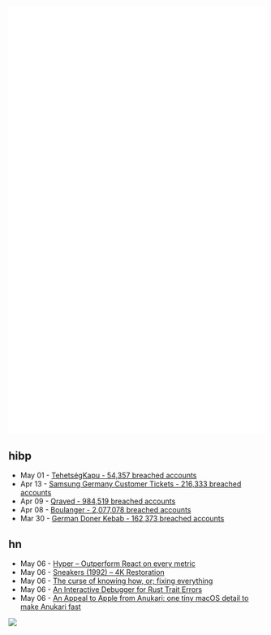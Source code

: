 ![Metrics](https://raw.githubusercontent.com/phixion/phixion/master/metrics.svg)

## hibp

<!--
for https://github.com/phixion/phixion/blob/main/.github/workflows/feeds.yml
-->
<!--START_SECTION:haveibeenpwnd-->
- May 01 - [TehetségKapu - 54,357 breached accounts](https://haveibeenpwned.com/PwnedWebsites#TehetsegKapu)
- Apr 13 - [Samsung Germany Customer Tickets - 216,333 breached accounts](https://haveibeenpwned.com/PwnedWebsites#SamsungGermany)
- Apr 09 - [Qraved - 984,519 breached accounts](https://haveibeenpwned.com/PwnedWebsites#Qraved)
- Apr 08 - [Boulanger - 2,077,078 breached accounts](https://haveibeenpwned.com/PwnedWebsites#Boulanger)
- Mar 30 - [German Doner Kebab - 162,373 breached accounts](https://haveibeenpwned.com/PwnedWebsites#GermanDonerKebab)
<!--END_SECTION:haveibeenpwnd-->

## hn

<!--
for https://github.com/phixion/phixion/blob/main/.github/workflows/feeds.yml
-->
<!--START_SECTION:hn-->
- May 06 - [Hyper – Outperform React on every metric](https://nuejs.org/blog/introducing-hyper/)
- May 06 - [Sneakers (1992) – 4K Restoration](https://www.blu-ray.com/movies/Sneakers-Blu-ray/381411/)
- May 06 - [The curse of knowing how, or; fixing everything](https://notashelf.dev/posts/curse-of-knowing)
- May 06 - [An Interactive Debugger for Rust Trait Errors](https://cel.cs.brown.edu/blog/an-interactive-debugger-for-rust-trait-errors/)
- May 06 - [An Appeal to Apple from Anukari: one tiny macOS detail to make Anukari fast](https://anukari.com/blog/devlog/an-appeal-to-apple)
<!--END_SECTION:hn-->

<!--
for https://yhype.me
-->
![](https://hit.yhype.me/github/profile?user_id=13013670)
